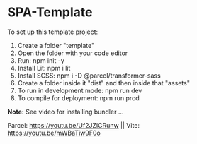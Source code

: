 # SPA-Template

To set up this template project:
1. Create a folder "template"
2. Open the folder with your code editor
3. Run: npm init -y
4. Install Lit: npm i lit
5. Install SCSS: npm i -D @parcel/transformer-sass
6. Create a folder inside it "dist" and then inside that "assets"
7. To run in development mode: npm run dev
8. To compile for deployment: npm run prod

**Note:** See video for installing bundler ...

Parcel: https://youtu.be/Uf2JZlCRunw || Vite: https://youtu.be/mWBaTiw9F0o
